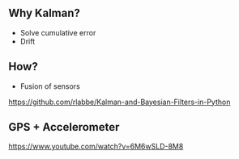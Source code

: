 ## Why Kalman?

* Solve cumulative error
* Drift

## How?

* Fusion of sensors

https://github.com/rlabbe/Kalman-and-Bayesian-Filters-in-Python


## GPS + Accelerometer

https://www.youtube.com/watch?v=6M6wSLD-8M8